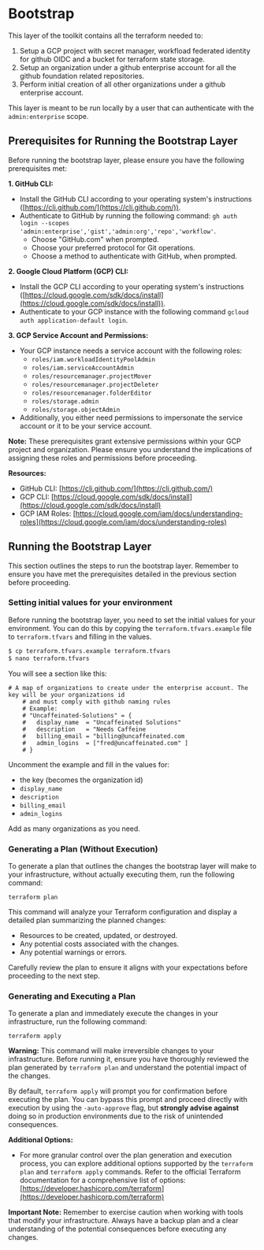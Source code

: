 # Bootstrap

This layer of the toolkit contains all the terraform needed to:
 
 1. Setup a GCP project with secret manager, workfload federated identity for github OIDC and a bucket for terraform state storage.
 2. Setup an organization under a github enterprise account for all the github foundation related repositories.
 3. Perform initial creation of all other organizations under a github enterprise account.

 This layer is meant to be run locally by a user that can authenticate with the `admin:enterprise` scope.

## Prerequisites for Running the Bootstrap Layer

Before running the bootstrap layer, please ensure you have the following prerequisites met:

**1. GitHub CLI:**

* Install the GitHub CLI according to your operating system's instructions ([https://cli.github.com/](https://cli.github.com/)).
* Authenticate to GitHub by running the following command: `gh auth login --scopes 'admin:enterprise','gist','admin:org','repo','workflow'`.
  * Choose "GitHub.com" when prompted.
  * Choose your preferred protocol for Git operations.
  * Choose a method to authenticate with GitHub, when prompted.

**2. Google Cloud Platform (GCP) CLI:**

* Install the GCP CLI according to your operating system's instructions ([https://cloud.google.com/sdk/docs/install](https://cloud.google.com/sdk/docs/install)).
* Authenticate to your GCP instance with the following command `gcloud auth application-default login`.

**3. GCP Service Account and Permissions:**

* Your GCP instance needs a service account with the following roles:
    * `roles/iam.workloadIdentityPoolAdmin`
    * `roles/iam.serviceAccountAdmin`
    * `roles/resourcemanager.projectMover`
    * `roles/resourcemanager.projectDeleter`
    * `roles/resourcemanager.folderEditor`
    * `roles/storage.admin`
    * `roles/storage.objectAdmin`
* Additionally, you either need permissions to impersonate the service account or it to be your service account.

**Note:** These prerequisites grant extensive permissions within your GCP project and organization. Please ensure you understand the implications of assigning these roles and permissions before proceeding.

**Resources:**

* GitHub CLI: [https://cli.github.com/](https://cli.github.com/)
* GCP CLI: [https://cloud.google.com/sdk/docs/install](https://cloud.google.com/sdk/docs/install)
* GCP IAM Roles: [https://cloud.google.com/iam/docs/understanding-roles](https://cloud.google.com/iam/docs/understanding-roles)

## Running the Bootstrap Layer

This section outlines the steps to run the bootstrap layer. Remember to ensure you have met the prerequisites detailed in the previous section before proceeding.

### Setting initial values for your environment

Before running the bootstrap layer, you need to set the initial values for your environment. You can do this by copying the `terraform.tfvars.example` file to `terraform.tfvars` and filling in the values.

```bash
$ cp terraform.tfvars.example terraform.tfvars
$ nano terraform.tfvars
```
 You will see a section like this:

```hcl
# A map of organizations to create under the enterprise account. The key will be your organizations id
    # and must comply with github naming rules
    # Example:
    # "Uncaffeinated-Solutions" = {
    #   display_name  = "Uncaffeinated Solutions"
    #   description   = "Needs Caffeine
    #   billing_email = "billing@uncaffeinated.com
    #   admin_logins  = ["fred@uncaffeinated.com" ]  
    # }
```

Uncomment the example and fill in the values for:
- the key (becomes the organization id)
- `display_name`
- `description`
- `billing_email`
- `admin_logins`

Add as many organizations as you need.



### Generating a Plan (Without Execution)

To generate a plan that outlines the changes the bootstrap layer will make to your infrastructure, without actually executing them, run the following command:

```
terraform plan
```

This command will analyze your Terraform configuration and display a detailed plan summarizing the planned changes:

* Resources to be created, updated, or destroyed.
* Any potential costs associated with the changes.
* Any potential warnings or errors.

Carefully review the plan to ensure it aligns with your expectations before proceeding to the next step.

### Generating and Executing a Plan

To generate a plan and immediately execute the changes in your infrastructure, run the following command:

```
terraform apply
```

**Warning:** This command will make irreversible changes to your infrastructure. Before running it, ensure you have thoroughly reviewed the plan generated by `terraform plan` and understand the potential impact of the changes.

By default, `terraform apply` will prompt you for confirmation before executing the plan. You can bypass this prompt and proceed directly with execution by using the `-auto-approve` flag, but **strongly advise against** doing so in production environments due to the risk of unintended consequences.

**Additional Options:**

* For more granular control over the plan generation and execution process, you can explore additional options supported by the `terraform plan` and `terraform apply` commands. Refer to the official Terraform documentation for a comprehensive list of options: [https://developer.hashicorp.com/terraform](https://developer.hashicorp.com/terraform)

**Important Note:** Remember to exercise caution when working with tools that modify your infrastructure. Always have a backup plan and a clear understanding of the potential consequences before executing any changes.
